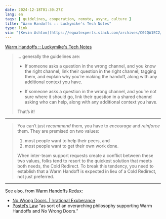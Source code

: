 ```yaml
---
date: 2024-12-18T01:30:27Z
lang: en
tags: [ guidelines, cooperation, remote, async, culture ]
title: "Warm Handoffs :: Luckymike's Tech Notes"
type: link
via: "[Kevin Ashton](https://equalexperts.slack.com/archives/C02QA1EC2/p1729749493470649)"
---
```


[Warm Handoffs :: Luckymike's Tech Notes](https://luckymike.dev/posts/warm-handoffs/)

> … generally the guidelines are:
>
> - If someone asks a question in the wrong channel, and you know the right channel, link their question in the right channel, tagging them, and explain why you’re making the handoff, along with any additional context you have.
>
> - If someone asks a question in the wrong channel, and you’re not sure where it should go, link their question in a shared channel asking who can help, along with any additional context you have.
>
> That’s it!

---

> You can’t just *recommend* them, you have to *encourage* and *reinforce* them. They are premised on two values:
>
> 1) most people want to help their peers, and
> 2) most people want to get their own work done.
> 
> When inter-team support requests create a conflict between these two values, folks tend to resort to the quickest solution that meets both needs, the Cold Redirect. To break this tendency, you need to establish that a Warm Handoff is expected in lieu of a Cold Redirect, not just preferred.

---

See also, from [Warm Handoffs Redux](https://luckymike.dev/posts/warm-handoffs-redux/):

* [No Wrong Doors. | Irrational Exuberance](https://lethain.com/no-wrong-doors/)
* [Postel’s Law](/postels-law) “as sort of an overarching philosophy supporting Warm Handoffs and No Wrong Doors.”
